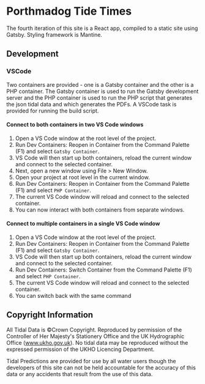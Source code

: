 # Porthmadog Tide Times

The fourth iteration of this site is a React app, compiled to a static site using Gatsby. Styling framework is Mantine. 

## Development

### VSCode

Two containers are provided - one is a Gatsby container and the other is a PHP container. The Gatsby container is used to run the Gatsby development server and the PHP container is used to run the PHP script that generates the json tidal data and which generates the PDFs. A VSCode task is provided for running the build script. 

#### Connect to both containers in two VS Code windows

1. Open a VS Code window at the root level of the project.
1. Run Dev Containers: Reopen in Container from the Command Palette (F1) and select `Gatsby Container`.
1. VS Code will then start up both containers, reload the current window and connect to the selected container.
1. Next, open a new window using File > New Window.
1. Open your project at root level in the current window.
1. Run Dev Containers: Reopen in Container from the Command Palette (F1) and select `PHP Container`.
1. The current VS Code window will reload and connect to the selected container.
1. You can now interact with both containers from separate windows.

#### Connect to multiple containers in a single VS Code window

1. Open a VS Code window at the root level of the project.
1. Run Dev Containers: Reopen in Container from the Command Palette (F1) and select `Gatsby Container`.
1. VS Code will then start up both containers, reload the current window and connect to the selected container.
1. Run Dev Containers: Switch Container from the Command Palette (F1) and select `PHP Container`.
1. The current VS Code window will reload and connect to the selected container.
1. You can switch back with the same command

## Copyright Information 

All Tidal Data is ©Crown Copyright. Reproduced by permission of the Controller of Her Majesty's Stationery Office and the UK Hydrographic Office (www.ukho.gov.uk). No tidal data may be reproduced without the expressed permission of the UKHO Licencing Department.

Tidal Predictions are provided for use by all water users though the developers of this site can not be held accountable for the accuracy of this data or any accidents that result from the use of this data.